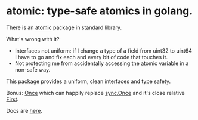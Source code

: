 # atomic: type-safe atomics in golang.

There is an [atomic](https://golang.org/pkg/sync/atomic/) package in standard library.

What's wrong with it?

* Interfaces not uniform: if I change a type of a field from uint32 to uint64 I have to go and fix each and every bit of code that touches it.
* Not protecting me from accidentally accessing the atomic variable in a non-safe way.

This package provides a uniform, clean interfaces and type safety.

Bonus: [Once](https://godoc.org/github.com/sasha-s/atomic#Once) which can happily replace [sync.Once](http://golang.org/pkg/sync/#Once) and it's close relative [First](https://godoc.org/github.com/sasha-s/atomic#First).

Docs are [here](https://godoc.org/github.com/sasha-s/atomic).



